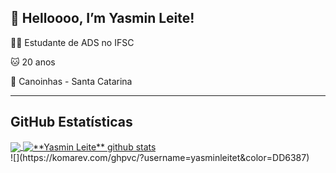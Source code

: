 ## 👋 Helloooo, I’m Yasmin Leite!

👩‍💻 Estudante de ADS no IFSC

🐱 20 anos

🌿 Canoinhas - Santa Catarina 

----

## **GitHub Estatísticas**

<a href="https://github.com/yasminleite">
  <img align="center" src="https://github-readme-stats.vercel.app/api/top-langs/?username=yasminleite&theme=tokyonight&hide_langs_below=1" />
</a>
<a href="https://github.com/yasminleite">
 <img align="center" src="https://github-readme-stats.vercel.app/api?username=yasminleite&show_icons=true&theme=tokyonight&line_height=27" alt="**Yasmin Leite** github stats"/>
</a>

<br>
![](https://komarev.com/ghpvc/?username=yasminleitet&color=DD6387)
